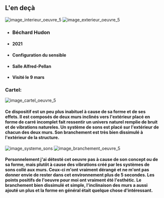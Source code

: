 ## L'en deçà

![image_interieur_oeuvre_5](Medias/image_interieur_oeuvre_5.jpg)
![image_exterieur_oeuvre_5](Medias/image_exterieur_oeuvre_5.jpg)

* ### Béchard Hudon
* #### 2021
* #### Configuration du sensible
* #### Salle Alfred-Pellan
* #### Visité le 9 mars

### Cartel:
![image_cartel_oeuvre_5](Medias/image_cartel_oeuvre_5.jpg)

#### Ce dispositif est un peu plus inabituel à cause de sa forme et de ses effets. Il est composés de deux murs inclinés vers l'extérieur placé en forme de carré incomplet fait ressentir un univers naturel remplie de bruit et de vibrations natureles. Un système de sons est placé sur l'extérieur de chacun des deux murs. Son branchement est très bien dissimulé à l'extérieur de la structure.

![image_systeme_sons](Medias/image_systeme_sons_oeuvre_5.jpg)
![image_branchement_oeuvre_5](Medias/image_branchement_oeuvre_5.jpg)

#### Personnelement j'ai détesté cet oeuvre pas à cause de son concept ou de sa forme, mais plutôt à cause des vibrations créé par les systèmes de sons collé aux murs. Ceux-ci m'ont vraiment dérangé et ne m'ont pas donner envie de rester dans cet environnement plus de 5 secondes. Les points positifs de l'oeuvre pour moi ont vraiment été l'esthétic. Le branchement bien dissimulé et simple, l'inclinaison des murs a aussi ajouté un plus et la forme en général était quelque chose d'intéressant. 
